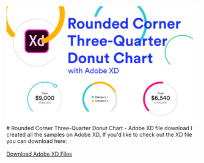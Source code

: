<img src="Images/Cover.png">
# Rounded Corner Three-Quarter Donut Chart - Adobe XD file download
I created all the samples on Adobe XD, If you'd like to check out the XD file you can download here:
<br>

<br>
<a href="https://github.com/ravijoon/Rounded-Corner-Three-Quarter-Donut-Chart-with-Adobe-XD/blob/master/donut-XD-file.xd?raw=true">Download Adobe XD Files</a>
